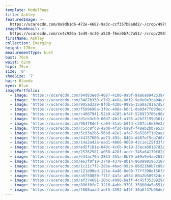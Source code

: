 ```yaml
---
template: ModelPage
title: Ashley
featuredImage: >-
  https://ucarecdn.com/0a9db1d6-472e-4682-9a3c-ccf357b8a8d2/-/crop/4970x2331/0,0/-/preview/
imageThumbnail: >-
  https://ucarecdn.com/ce4c920a-1ed9-4c30-a520-f6ea0b7c7a51/-/crop/2987x3648/1154,0/-/preview/
firstName: Ashley
collection: Emerging
height: 170cm
measurementType: bust
bust: 76cm
waist: 62cm
hips: 76cm
size: '8'
shoeSize: '7'
hair: Blonde
eyes: Blue
imagePortfolio:
  - image: 'https://ucarecdn.com/94d83eed-4887-4100-9abf-9aa6a6942539/'
  - image: 'https://ucarecdn.com/3487b330-c7d2-4e8a-8df2-9e0e0e3ca04e/'
  - image: 'https://ucarecdn.com/905ad3a9-8fdb-4206-998a-15a0a7d1a7d5/'
  - image: 'https://ucarecdn.com/f509696a-3f9c-498a-b6c1-da0d47f09dec/'
  - image: 'https://ucarecdn.com/c4007941-52b9-4285-bf4f-528973706c98/'
  - image: 'https://ucarecdn.com/d1cb3cb9-66d7-4b1f-a195-a2bff159d361/'
  - image: 'https://ucarecdn.com/96478def-ca04-41ab-b9fd-c207cc6e89e2/'
  - image: 'https://ucarecdn.com/c5cc8fc8-42d0-4f2d-ba9f-f48eb2bb7e53/'
  - image: 'https://ucarecdn.com/5c93a2b6-56bd-42e2-afe7-5a528f71d2ae/'
  - image: 'https://ucarecdn.com/44157600-ae73-491c-8404-d487ef5cb7d8/'
  - image: 'https://ucarecdn.com/14a2a42a-ead1-4006-9669-43c1e125fd3f/'
  - image: 'https://ucarecdn.com/ed5f181e-040c-4c6b-9c19-33aca68187d3/'
  - image: 'https://ucarecdn.com/25762581-a058-428f-acdc-745a64179f82/'
  - image: 'https://ucarecdn.com/e34ac79a-2853-451a-8b79-a69a9e4ae263/'
  - image: 'https://ucarecdn.com/e63f9f19-3748-4379-8b14-960999195318/'
  - image: 'https://ucarecdn.com/1c21c7f2-28be-4bed-992b-86d21b0b7c89/'
  - image: 'https://ucarecdn.com/121d98ed-121e-4a46-8e00-77ff390ef56f/'
  - image: 'https://ucarecdn.com/a5f50850-f71f-4afa-a584-80a2b509824c/'
  - image: 'https://ucarecdn.com/af374691-10bc-4090-beff-4c45f3538929/'
  - image: 'https://ucarecdn.com/886f0fe7-3210-4abb-9791-35800da5a551/'
  - image: 'https://ucarecdn.com/f668aaad-aef5-4592-b49f-30a6f37b96de/'
---
```


